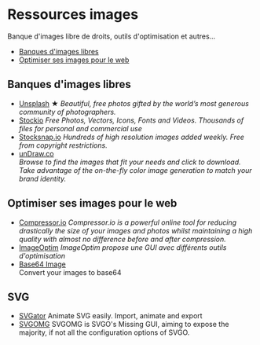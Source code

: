 # Ressources images
Banque d'images libre de droits, outils d'optimisation et autres...
- [Banques d'images libres](#banques-dimages-libres)
- [Optimiser ses images pour le web](#optimiser-ses-images-pour-le-web)

## Banques d'images libres
- [Unsplash](https://unsplash.com) ★
*Beautiful, free photos gifted by the world’s most generous community of photographers.*
- [Stockio](https://www.stockio.com)
*Free Photos, Vectors, Icons, Fonts and Videos. Thousands of files for personal and commercial use*
- [Stocksnap.io](https://stocksnap.io)
*Hundreds of high resolution images added weekly. Free from copyright restrictions.*
- [unDraw.co](https://undraw.co/illustrations)  
*Browse to find the images that fit your needs and click to download. Take advantage of the on-the-fly color image generation to match your brand identity.*

## Optimiser ses images pour le web
- [Compressor.io](https://compressor.io)
*Compressor.io is a powerful online tool for reducing drastically the size of your images and photos whilst maintaining a high quality with almost no difference before and after compression.*
- [ImageOptim](https://imageoptim.com/fr)
*ImageOptim propose une GUI avec différents outils d'optimisation*
- [Base64 Image](https://www.base64-image.de)  
Convert your images to base64

## SVG
- [SVGator](https://www.svgator.com)
Animate SVG easily. Import, animate and export
- [SVGOMG](https://jakearchibald.github.io/svgomg/)
SVGOMG is SVGO's Missing GUI, aiming to expose the majority, if not all the configuration options of SVGO.

